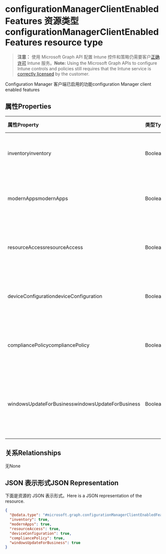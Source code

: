 # <a name="configurationmanagerclientenabledfeatures-resource-type"></a><span data-ttu-id="4ef9d-101">configurationManagerClientEnabledFeatures 资源类型</span><span class="sxs-lookup"><span data-stu-id="4ef9d-101">configurationManagerClientEnabledFeatures resource type</span></span>

> <span data-ttu-id="4ef9d-102">**注意：** 使用 Microsoft Graph API 配置 Intune 控件和策略仍需要客户[正确许可](https://go.microsoft.com/fwlink/?linkid=839381) Intune 服务。</span><span class="sxs-lookup"><span data-stu-id="4ef9d-102">**Note:** Using the Microsoft Graph APIs to configure Intune controls and policies still requires that the Intune service is [correctly licensed](https://go.microsoft.com/fwlink/?linkid=839381) by the customer.</span></span>

<span data-ttu-id="4ef9d-103">Configuration Manager 客户端已启用的功能</span><span class="sxs-lookup"><span data-stu-id="4ef9d-103">configuration Manager client enabled features</span></span>
## <a name="properties"></a><span data-ttu-id="4ef9d-104">属性</span><span class="sxs-lookup"><span data-stu-id="4ef9d-104">Properties</span></span>
|<span data-ttu-id="4ef9d-105">属性</span><span class="sxs-lookup"><span data-stu-id="4ef9d-105">Property</span></span>|<span data-ttu-id="4ef9d-106">类型</span><span class="sxs-lookup"><span data-stu-id="4ef9d-106">Type</span></span>|<span data-ttu-id="4ef9d-107">说明</span><span class="sxs-lookup"><span data-stu-id="4ef9d-107">Description</span></span>|
|:---|:---|:---|
|<span data-ttu-id="4ef9d-108">inventory</span><span class="sxs-lookup"><span data-stu-id="4ef9d-108">inventory</span></span>|<span data-ttu-id="4ef9d-109">Boolean</span><span class="sxs-lookup"><span data-stu-id="4ef9d-109">Boolean</span></span>|<span data-ttu-id="4ef9d-110">目录是否由 Intune 管理</span><span class="sxs-lookup"><span data-stu-id="4ef9d-110">Whether inventory is managed by Intune</span></span>|
|<span data-ttu-id="4ef9d-111">modernApps</span><span class="sxs-lookup"><span data-stu-id="4ef9d-111">modernApps</span></span>|<span data-ttu-id="4ef9d-112">Boolean</span><span class="sxs-lookup"><span data-stu-id="4ef9d-112">Boolean</span></span>|<span data-ttu-id="4ef9d-113">现代应用程序是否由 Intune 管理</span><span class="sxs-lookup"><span data-stu-id="4ef9d-113">Whether modern application is managed by Intune</span></span>|
|<span data-ttu-id="4ef9d-114">resourceAccess</span><span class="sxs-lookup"><span data-stu-id="4ef9d-114">resourceAccess</span></span>|<span data-ttu-id="4ef9d-115">Boolean</span><span class="sxs-lookup"><span data-stu-id="4ef9d-115">Boolean</span></span>|<span data-ttu-id="4ef9d-116">资源访问权限是否由 Intune 管理</span><span class="sxs-lookup"><span data-stu-id="4ef9d-116">Whether resource access is managed by Intune</span></span>|
|<span data-ttu-id="4ef9d-117">deviceConfiguration</span><span class="sxs-lookup"><span data-stu-id="4ef9d-117">deviceConfiguration</span></span>|<span data-ttu-id="4ef9d-118">Boolean</span><span class="sxs-lookup"><span data-stu-id="4ef9d-118">Boolean</span></span>|<span data-ttu-id="4ef9d-119">设备配置是否由 Intune 管理</span><span class="sxs-lookup"><span data-stu-id="4ef9d-119">Whether device configuration is managed by Intune</span></span>|
|<span data-ttu-id="4ef9d-120">compliancePolicy</span><span class="sxs-lookup"><span data-stu-id="4ef9d-120">compliancePolicy</span></span>|<span data-ttu-id="4ef9d-121">Boolean</span><span class="sxs-lookup"><span data-stu-id="4ef9d-121">Boolean</span></span>|<span data-ttu-id="4ef9d-122">符合性策略是否由 Intune 管理</span><span class="sxs-lookup"><span data-stu-id="4ef9d-122">Whether compliance policy is managed by Intune</span></span>|
|<span data-ttu-id="4ef9d-123">windowsUpdateForBusiness</span><span class="sxs-lookup"><span data-stu-id="4ef9d-123">windowsUpdateForBusiness</span></span>|<span data-ttu-id="4ef9d-124">Boolean</span><span class="sxs-lookup"><span data-stu-id="4ef9d-124">Boolean</span></span>|<span data-ttu-id="4ef9d-125">适用于企业的 Windows 更新是否由 Intune 管理</span><span class="sxs-lookup"><span data-stu-id="4ef9d-125">Whether Windows Update for Business is managed by Intune</span></span>|

## <a name="relationships"></a><span data-ttu-id="4ef9d-126">关系</span><span class="sxs-lookup"><span data-stu-id="4ef9d-126">Relationships</span></span>
<span data-ttu-id="4ef9d-127">无</span><span class="sxs-lookup"><span data-stu-id="4ef9d-127">None</span></span>
## <a name="json-representation"></a><span data-ttu-id="4ef9d-128">JSON 表示形式</span><span class="sxs-lookup"><span data-stu-id="4ef9d-128">JSON Representation</span></span>
<span data-ttu-id="4ef9d-129">下面是资源的 JSON 表示形式。</span><span class="sxs-lookup"><span data-stu-id="4ef9d-129">Here is a JSON representation of the resource.</span></span>
<!--{
  "blockType": "resource",
  "@odata.type": "microsoft.graph.configurationManagerClientEnabledFeatures"
}-->
``` json
{
  "@odata.type": "#microsoft.graph.configurationManagerClientEnabledFeatures",
  "inventory": true,
  "modernApps": true,
  "resourceAccess": true,
  "deviceConfiguration": true,
  "compliancePolicy": true,
  "windowsUpdateForBusiness": true
}
```








